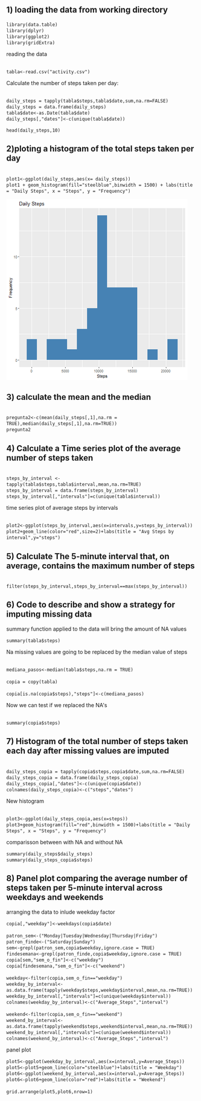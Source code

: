## 1) loading the data from working directory

```{r, echo=FALSE}
library(data.table)
library(dplyr)
library(ggplot2)
library(gridExtra)
```


reading the data
```{r}

tabla<-read.csv("activity.csv")

```

Calculate the number of steps taken per day:

```{r,echo=FALSE}

daily_steps = tapply(tabla$steps,tabla$date,sum,na.rm=FALSE)
daily_steps = data.frame(daily_steps)
tabla$date<-as.Date(tabla$date)
daily_steps[,"dates"]<-c(unique(tabla$date))

```


```{r}
head(daily_steps,10)
```

## 2)ploting a histogram of the total steps taken per day

```{r}

plot1<-ggplot(daily_steps,aes(x= daily_steps))
plot1 + geom_histogram(fill="steelblue",binwidth = 1500) + labs(title = "Daily Steps", x = "Steps", y = "Frequency")

```

![](histogram1.png)<!-- -->

## 3) calculate the mean and the median

```{r}

pregunta2<-c(mean(daily_steps[,1],na.rm = TRUE),median(daily_steps[,1],na.rm=TRUE))
pregunta2

```

## 4) Calculate a Time series plot of the average number of steps taken

```{r}

steps_by_interval <- tapply(tabla$steps,tabla$interval,mean,na.rm=TRUE)
steps_by_interval = data.frame(steps_by_interval)
steps_by_interval[,"intervals"]=c(unique(tabla$interval))

```

time series plot of average steps by intervals

```{r}

plot2<-ggplot(steps_by_interval,aes(x=intervals,y=steps_by_interval))
plot2+geom_line(color="red",size=2)+labs(title = "Avg Steps by interval",y="steps")
```

## 5) Calculate The 5-minute interval that, on average, contains the maximum number of steps

```{r}

filter(steps_by_interval,steps_by_interval==max(steps_by_interval))

```

## 6) Code to describe and show a strategy for imputing missing data

summary function applied to the data will bring the amount of NA values

```{r}
summary(tabla$steps)
```

Na missing values are going to be replaced by the median value of steps

```{r, echo=FALSE}

mediana_pasos<-median(tabla$steps,na.rm = TRUE)

copia = copy(tabla)

copia[is.na(copia$steps),"steps"]<-c(mediana_pasos)

```

Now we can test if we replaced the NA's

```{r}

summary(copia$steps)

```

## 7) Histogram of the total number of steps taken each day after missing values are imputed

```{r, echo=FALSE}

daily_steps_copia = tapply(copia$steps,copia$date,sum,na.rm=FALSE)
daily_steps_copia = data.frame(daily_steps_copia)
daily_steps_copia[,"dates"]<-c(unique(copia$date))
colnames(daily_steps_copia)<-c("steps","dates")

```

New histogram

```{r}

plot3<-ggplot(daily_steps_copia,aes(x=steps))
plot3+geom_histogram(fill="red",binwidth = 1500)+labs(title = "Daily Steps", x = "Steps", y = "Frequency")

```


comparisson between with NA and without NA

```{r}
summary(daily_steps$daily_steps)
summary(daily_steps_copia$steps)
```

## 8) Panel plot comparing the average number of steps taken per 5-minute interval across weekdays and weekends

arranging the data to inlude weekday factor

```{r}
copia[,"weekday"]<-weekdays(copia$date)

patron_sem<-("Monday|Tuesday|Wednesday|Thursday|Friday")
patron_finde<-("Saturday|Sunday")
sem<-grepl(patron_sem,copia$weekday,ignore.case = TRUE)
findesemana<-grepl(patron_finde,copia$weekday,ignore.case = TRUE)
copia[sem,"sem_o_fin"]<-c("weekday")
copia[findesemana,"sem_o_fin"]<-c("weekend")

weekday<-filter(copia,sem_o_fin=="weekday")
weekday_by_interval<-as.data.frame(tapply(weekday$steps,weekday$interval,mean,na.rm=TRUE))
weekday_by_interval[,"intervals"]=c(unique(weekday$interval))
colnames(weekday_by_interval)<-c("Average_Steps","interval")

weekend<-filter(copia,sem_o_fin=="weekend")
weekend_by_interval<-as.data.frame(tapply(weekend$steps,weekend$interval,mean,na.rm=TRUE))
weekend_by_interval[,"intervals"]=c(unique(weekend$interval))
colnames(weekend_by_interval)<-c("Average_Steps","interval")
```

panel plot

```{r}
plot5<-ggplot(weekday_by_interval,aes(x=interval,y=Average_Steps))
plot5<-plot5+geom_line(color="steelblue")+labs(title = "Weekday")
plot6<-ggplot(weekend_by_interval,aes(x=interval,y=Average_Steps))
plot6<-plot6+geom_line(color="red")+labs(title = "Weekend")

grid.arrange(plot5,plot6,nrow=1)
```

